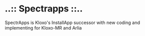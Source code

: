 # ..:: Spectrapps ::..


SpectrApps is Kloxo's InstallApp successor with new coding and implementing for Kloxo-MR and Arlia
